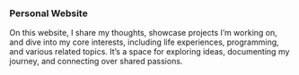 ### Personal Website

On this website, I share my thoughts, showcase projects I’m working on, and dive into my core interests, including life experiences, programming, and various related topics. It’s a space for exploring ideas, documenting my journey, and connecting over shared passions.
